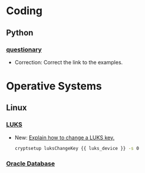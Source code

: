 # Coding

## Python

### [questionary](questionary.md)

* Correction: Correct the link to the examples.

# Operative Systems

## Linux

### [LUKS](luks.md)

* New: [Explain how to change a LUKS key.](luks.md#change-a-key)

    ```bash
    cryptsetup luksChangeKey {{ luks_device }} -s 0
    ```

### [Oracle Database](oracle_database.md)

